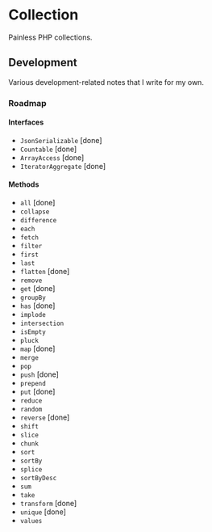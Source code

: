 # Collection

Painless PHP collections.

## Development

Various development-related notes that I write for my own.

### Roadmap

#### Interfaces

+ `JsonSerializable` [done]
+ `Countable` [done]
+ `ArrayAccess` [done]
+ `IteratorAggregate` [done]

#### Methods

+ `all` [done]
+ `collapse`
+ `difference`
+ `each`
+ `fetch`
+ `filter`
+ `first`
+ `last`
+ `flatten` [done]
+ `remove`
+ `get` [done]
+ `groupBy`
+ `has` [done]
+ `implode`
+ `intersection`
+ `isEmpty`
+ `pluck`
+ `map` [done]
+ `merge`
+ `pop`
+ `push` [done]
+ `prepend`
+ `put` [done]
+ `reduce`
+ `random`
+ `reverse` [done]
+ `shift`
+ `slice`
+ `chunk`
+ `sort`
+ `sortBy`
+ `splice`
+ `sortByDesc`
+ `sum`
+ `take`
+ `transform` [done]
+ `unique` [done]
+ `values`

